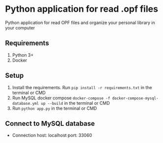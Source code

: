 # Python application for read .opf files

Python application for read OPF files and organize your personal library in your computer

## Requirements

1. Python 3+
2. Docker

## Setup

1. Install the requirements. Run `pip install -r requirements.txt` in the terminal or CMD
2. Run MySQL docker compose `docker-compose -f docker-compose-mysql-database.yml up --build` in the terminal or CMD
3. Run `python app.py` in the terminal or CMD

## Connect to MySQL database

- Connection
  host: localhost
  port: 33060